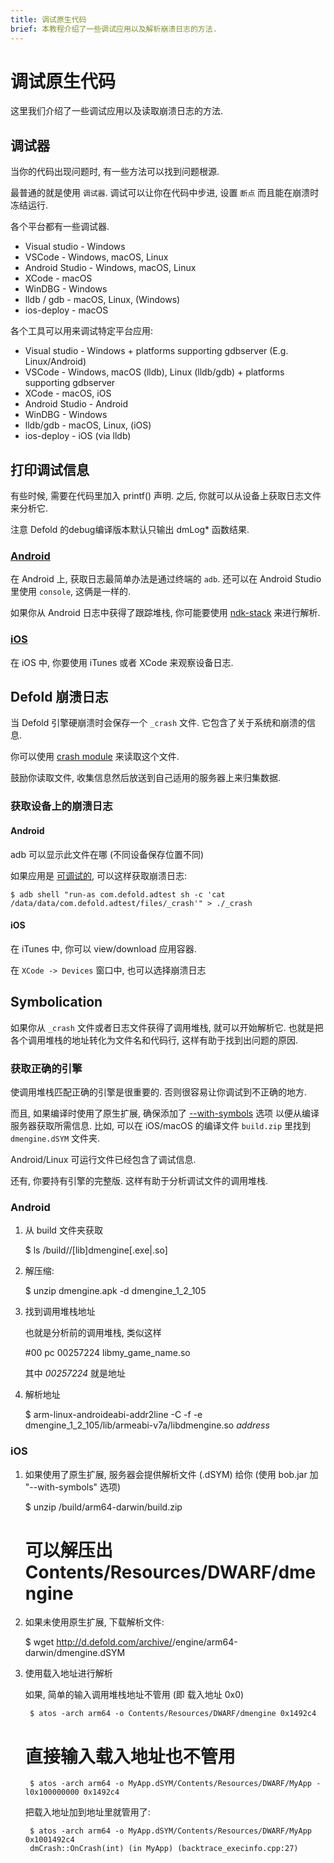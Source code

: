```yaml
---
title: 调试原生代码
brief: 本教程介绍了一些调试应用以及解析崩溃日志的方法.
---
```


# 调试原生代码

这里我们介绍了一些调试应用以及读取崩溃日志的方法.

## 调试器

当你的代码出现问题时,
有一些方法可以找到问题根源.

最普通的就是使用 `调试器`.
调试可以让你在代码中步进, 设置 `断点` 而且能在崩溃时冻结运行.

各个平台都有一些调试器.

* Visual studio - Windows
* VSCode - Windows, macOS, Linux
* Android Studio - Windows, macOS, Linux
* XCode - macOS
* WinDBG - Windows
* lldb / gdb - macOS, Linux, (Windows)
* ios-deploy - macOS

各个工具可以用来调试特定平台应用:

* Visual studio - Windows + platforms supporting gdbserver (E.g. Linux/Android)
* VSCode - Windows, macOS (lldb), Linux (lldb/gdb) + platforms supporting gdbserver
* XCode -  macOS, iOS
* Android Studio - Android
* WinDBG - Windows
* lldb/gdb - macOS, Linux, (iOS)
* ios-deploy - iOS (via lldb)


## 打印调试信息

有些时候, 需要在代码里加入 printf() 声明.
之后, 你就可以从设备上获取日志文件来分析它.

注意 Defold 的debug编译版本默认只输出 dmLog* 函数结果.

### [Android](/manuals/extensions-debugging-android)

在 Android 上, 获取日志最简单办法是通过终端的 `adb`.
还可以在 Android Studio 里使用 `console`, 这俩是一样的.

如果你从 Android 日志中获得了跟踪堆栈, 你可能要使用 [ndk-stack](https://developer.android.com/ndk/guides/ndk-stack.html) 来进行解析.

### [iOS](/manuals/extensions-debugging-ios)

在 iOS 中, 你要使用 iTunes 或者 XCode 来观察设备日志.

## Defold 崩溃日志

当 Defold 引擎硬崩溃时会保存一个 `_crash` 文件.
它包含了关于系统和崩溃的信息.

你可以使用 [crash module](https://www.defold.com/ref/crash/) 来读取这个文件.

鼓励你读取文件, 收集信息然后放送到自己适用的服务器上来归集数据.

### 获取设备上的崩溃日志

#### Android

adb 可以显示此文件在哪 (不同设备保存位置不同)

如果应用是 [可调试的](https://www.defold.com/manuals/project-settings/#android), 可以这样获取崩溃日志:

	$ adb shell "run-as com.defold.adtest sh -c 'cat /data/data/com.defold.adtest/files/_crash'" > ./_crash

#### iOS

在 iTunes 中, 你可以 view/download 应用容器.

在 `XCode -> Devices` 窗口中, 也可以选择崩溃日志


## Symbolication

如果你从 `_crash` 文件或者日志文件获得了调用堆栈, 就可以开始解析它.
也就是把各个调用堆栈的地址转化为文件名和代码行, 这样有助于找到出问题的原因.

### 获取正确的引擎

使调用堆栈匹配正确的引擎是很重要的.
否则很容易让你调试到不正确的地方.

而且, 如果编译时使用了原生扩展, 确保添加了 [--with-symbols](https://www.defold.com/manuals/bob/) 选项
以便从编译服务器获取所需信息. 比如, 可以在 iOS/macOS 的编译文件 `build.zip` 里找到 `dmengine.dSYM` 文件夹.

Android/Linux 可运行文件已经包含了调试信息.

还有, 你要持有引擎的完整版.
这样有助于分析调试文件的调用堆栈.


### Android

1. 从 build 文件夹获取

	$ ls <project>/build/<platform>/[lib]dmengine[.exe|.so]

1. 解压缩:

	$ unzip dmengine.apk -d dmengine_1_2_105

1. 找到调用堆栈地址

	也就是分析前的调用堆栈, 类似这样

	#00 pc 00257224 libmy_game_name.so

	其中 *00257224* 就是地址

1. 解析地址

    $ arm-linux-androideabi-addr2line -C -f -e dmengine_1_2_105/lib/armeabi-v7a/libdmengine.so _address_

### iOS

1. 如果使用了原生扩展, 服务器会提供解析文件 (.dSYM) 给你 (使用 bob.jar 加 "--with-symbols" 选项)

	$ unzip <project>/build/arm64-darwin/build.zip
	# 可以解压出 Contents/Resources/DWARF/dmengine

1. 如果未使用原生扩展, 下载解析文件:

	$ wget http://d.defold.com/archive/<sha1>/engine/arm64-darwin/dmengine.dSYM

1. 使用载入地址进行解析

	如果, 简单的输入调用堆栈地址不管用 (即 载入地址 0x0)

		$ atos -arch arm64 -o Contents/Resources/DWARF/dmengine 0x1492c4

	# 直接输入载入地址也不管用

		$ atos -arch arm64 -o MyApp.dSYM/Contents/Resources/DWARF/MyApp -l0x100000000 0x1492c4

	把载入地址加到地址里就管用了:

		$ atos -arch arm64 -o MyApp.dSYM/Contents/Resources/DWARF/MyApp 0x1001492c4
		dmCrash::OnCrash(int) (in MyApp) (backtrace_execinfo.cpp:27)
